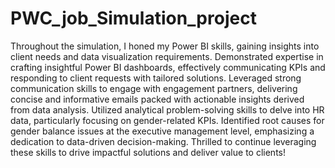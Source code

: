 # PWC_job_Simulation_project
Throughout the simulation, I honed my Power BI skills, gaining insights into client needs and data visualization requirements.
Demonstrated expertise in crafting insightful Power BI dashboards, effectively communicating KPIs and responding to client requests with tailored solutions.
Leveraged strong communication skills to engage with engagement partners, delivering concise and informative emails packed with actionable insights derived from data analysis.
Utilized analytical problem-solving skills to delve into HR data, particularly focusing on gender-related KPIs. Identified root causes for gender balance issues at the executive management level, emphasizing a dedication to data-driven decision-making.
Thrilled to continue leveraging these skills to drive impactful solutions and deliver value to clients!
